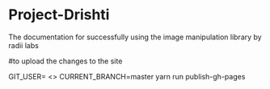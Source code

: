 # Project-Drishti
The documentation for successfully using the image manipulation library by radii labs

#to upload the changes to the site 

GIT_USER= <<AloyASen>> CURRENT_BRANCH=master yarn run publish-gh-pages
